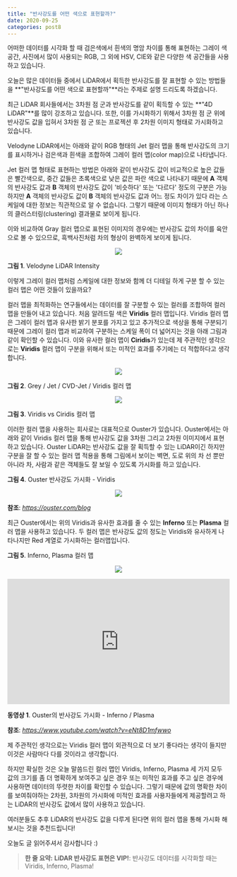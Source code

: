 ```yaml
---
title: "반사강도를 어떤 색으로 표현할까?"
date: 2020-09-25
categories: post8
---
```


어떠한 데이터를 시각화 할 때 검은색에서 흰색의 명암 차이를 통해 표현하는 그레이 색 공간, 사진에서 많이 사용되는 RGB, 그 외에 HSV, CIE와 같은 다양한 색 공간들을 사용하고 있습니다.

오늘은 많은 데이터들 중에서 LiDAR에서 획득한 반사강도를 잘 표현할 수 있는 방법들을 **"반사강도를 어떤 색으로 표현할까"**라는 주제로 설명 드리도록 하겠습니다.

최근 LiDAR 회사들에서는 3차원 점 군과 반사강도를 같이 획득할 수 있는 **"4D LiDAR"**를 많이 강조하고 있습니다.
또한, 이를 가시화하기 위해서 3차원 점 군 위에 반사강도 값을 입혀서 3차원 점 군 또는 프로젝션 후 2차원 이미지 형태로 가시화하고 있습니다.

Velodyne LiDAR에서는 아래와 같이 RGB 형태의 Jet 컬러 맵을 통해 반사강도의 크기를 표시하거나 검은색과 흰색을 조합하여 그레이 컬러 맵(color map)으로 나타냅니다.

Jet 컬러 맵 형태로 표현하는 방법은 아래와 같이 반사강도 값이 비교적으로 높은 값들은 빨간색으로, 중간 값들은 초록색으로 낮은 값은 파란 색으로 나타내기 때문에
**A** 객체의 반사강도 값과 **B** 객체의 반사강도 값이 '비슷하다' 또는 '다르다' 정도의 구분은 가능하지만
**A** 객체의 반사강도 값이 **B** 객체의 반사강도 값과 어느 정도 차이가 있다 라는 스케일에 대한 정보는 직관적으로 알 수 없습니다.
그렇기 때문에 이미지 형태가 아닌 하나의 클러스터링(clustering) 결과물로 보이게 됩니다.

이와 비교하여 Gray 컬러 맵으로 표현된 이미지의 경우에는 반사강도 값의 차이를 육안으로 볼 수 있으므로, 흑백사진처럼 차의 형상이 완벽하게 보이게 됩니다.

<p align="center"><img src="https://user-images.githubusercontent.com/69247445/94235604-ccfabf00-ff46-11ea-8d00-7a81a84e7db3.png"></p>

**그림 1**. Velodyne LiDAR Intensity


이렇게 그레이 컬러 맵처럼 스케일에 대한 정보와 함께 더 디테일 하게 구분 할 수 있는 컬러 맵은 어떤 것들이 있을까요?

컬러 맵을 최적화하는 연구들에서는 데이터를 잘 구분할 수 있는 컬러를 조합하여 컬러 맵을 만들어 내고 있습니다.
처음 알려드릴 색은 **Viridis** 컬러 맵입니다. Viridis 컬러 맵은 그레이 컬러 맵과 유사한 밝기 분포를 가지고 있고 
추가적으로 색상을 통해 구분되기 때문에 그레이 컬러 맵과 비교하여 구분하는 스케일 폭이 더 넓어지는 것을 아래 그림과 같이 확인할 수 있습니다. 
이와 유사한 컬러 맵이 **Ciridis**가 있는데 제 주관적인 생각으로는 **Viridis** 컬러 맵이 구분을 위해서 또는 미적인 효과를 주기에는 더 적합하다고 생각합니다.

<p align="center"><img src="https://user-images.githubusercontent.com/69247445/94240462-4b0e9400-ff4e-11ea-8234-6c270a4d645d.png"></p>

**그림 2**. Grey / Jet / CVD-Jet / Viridis 컬러 맵


<p align="center"><img src="https://user-images.githubusercontent.com/69247445/94241237-5b733e80-ff4f-11ea-9a64-c77ddef3d0e5.png"></p>

**그림 3**. Viridis vs Ciridis 컬러 맵


이러한 컬러 맵을 사용하는 회사로는 대표적으로 Ouster가 있습니다.
Ouster에서는 아래와 같이 Viridis 컬러 맵을 통해 반사강도 값을 3차원 그리고 2차원 이미지에서 표현하고 있습니다.
Ouster LiDAR는 반사강도 값을 잘 획득할 수 있는 LiDAR이긴 하지만 구분을 잘 할 수 있는 컬러 맵 적용을 통해
그림에서 보이는 벽면, 도로 위의 차 선 뿐만 아니라 차, 사람과 같은 객체들도 잘 보일 수 있도록 가시화를 하고 있습니다.

**그림 4**. Ouster 반사강도 가시화 - Viridis

<p align="center"><img src="https://user-images.githubusercontent.com/69247445/94242466-09331d00-ff51-11ea-893a-504f479f4f49.PNG"></p>

**참조**: *<https://ouster.com/blog>*


최근 Ouster에서는 위의 Viridis과 유사한 효과를 줄 수 있는 **Inferno** 또는 **Plasma** 컬러 맵을 사용하고 있습니다.
두 컬러 맵은 반사강도 값의 정도는 Viridis와 유사하게 나타나지만 Red 계열로 가시화하는 컬러맵입니다.

**그림 5**. Inferno, Plasma 컬러 맵

<p align="center"><img src="https://user-images.githubusercontent.com/69247445/94243060-df2e2a80-ff51-11ea-8c4d-7d48f656ff00.png"></p>


<style>.embed-container { position: relative; padding-bottom: 56.25%; height: 0; overflow: hidden; max-width: 100%; } .embed-container iframe, .embed-container object, .embed-container embed { position: absolute; top: 0; left: 0; width: 100%; height: 100%; }</style><div class='embed-container'><iframe src='https://www.youtube.com/embed/eNt8D1mfwwo' frameborder='0' allowfullscreen></iframe></div>

**동영상 1**. Ouster의 반사강도 가시화 - Inferno / Plasma

**참조**: *<https://www.youtube.com/watch?v=eNt8D1mfwwo>*


제 주관적인 생각으로는 Viridis 컬러 맵이 외관적으로 더 보기 좋다라는 생각이 들지만 이것은 사람마다 다를 것이라고 생각합니다.

하지만 확실한 것은 오늘 말씀드린 컬러 맵인 Viridis, Inferno, Plasma 세 가지 모두 값의 크기를 좀 더 명확하게 보여주고 싶은 경우 또는 미적인 효과를 주고 싶은 경우에
사용하면 데이터의 뚜렷한 차이를 확인할 수 있습니다. 그렇기 때문에 값의 명확한 차이를 보여줘야하는 2차원, 3차원의 가시화에 미적인 효과를 사용자들에게 제공할려고 하는
LiDAR의 반사강도 값에서 많이 사용하고 있습니다.

여러분들도 추후 LiDAR의 반사강도 값을 다루게 된다면 위의 컬러 맵을 통해 가시화 해보시는 것을 추천드립니다!

오늘도 글 읽어주셔서 감사합니다 :)

> **한 줄 요약:** **LiDAR 반사강도 표현은 VIP!**: 반사강도 데이터를 시각화할 때는 Viridis, Inferno, Plasma!

<script id="dsq-count-scr" src="//rooney-choi.disqus.com/count.js" async></script>
